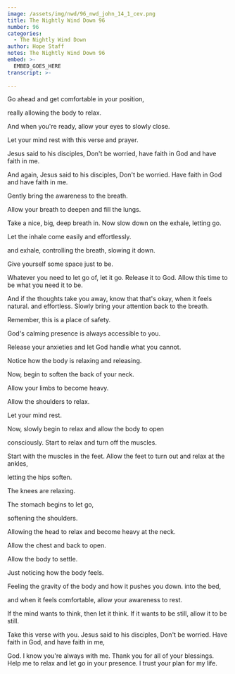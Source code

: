 ```yaml
---
image: /assets/img/nwd/96_nwd_john_14_1_cev.png
title: The Nightly Wind Down 96
number: 96
categories:
  - The Nightly Wind Down
author: Hope Staff
notes: The Nightly Wind Down 96
embed: >-
  EMBED_GOES_HERE
transcript: >-
  
---
```

Go ahead and get comfortable in your position,

really allowing the body to relax.

And when you're ready, allow your eyes to slowly close.

Let your mind rest with this verse and prayer.

Jesus said to his disciples, Don't be worried, have faith in God and have faith in me.

And again, Jesus said to his disciples, Don't be worried. Have faith in God and have faith in me.

Gently bring the awareness to the breath.

Allow your breath to deepen and fill the lungs.

Take a nice, big, deep breath in. Now slow down on the exhale, letting go.

Let the inhale come easily and effortlessly.

and exhale, controlling the breath, slowing it down.

Give yourself some space just to be.

Whatever you need to let go of, let it go. Release it to God. Allow this time to be what you need it to be.

And if the thoughts take you away, know that that's okay, when it feels natural. and effortless. Slowly bring your attention back to the breath.

Remember, this is a place of safety.

God's calming presence is always accessible to you.

Release your anxieties and let God handle what you cannot.

Notice how the body is relaxing and releasing.

Now, begin to soften the back of your neck.

Allow your limbs to become heavy.

Allow the shoulders to relax.

Let your mind rest.

Now, slowly begin to relax and allow the body to open

consciously. Start to relax and turn off the muscles.

Start with the muscles in the feet. Allow the feet to turn out and relax at the ankles,

letting the hips soften.

The knees are relaxing.

The stomach begins to let go,

softening the shoulders.

Allowing the head to relax and become heavy at the neck.

Allow the chest and back to open.

Allow the body to settle.

Just noticing how the body feels.

Feeling the gravity of the body and how it pushes you down. into the bed,

and when it feels comfortable, allow your awareness to rest.

If the mind wants to think, then let it think. If it wants to be still, allow it to be still.

Take this verse with you. Jesus said to his disciples, Don't be worried. Have faith in God, and have faith in me,

God. I know you're always with me. Thank you for all of your blessings. Help me to relax and let go in your presence. I trust your plan for my life.

